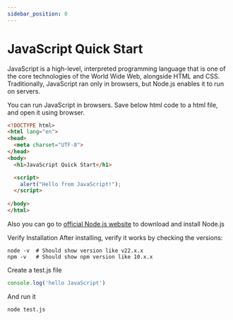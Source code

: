 ```yaml
---
sidebar_position: 0
---
```


# JavaScript Quick Start

JavaScript is a high-level, interpreted programming language that is one of the core technologies of the World Wide Web, alongside HTML and CSS. Traditionally, JavaScript ran only in browsers, but Node.js enables it to run on servers.

You can run JavaScript in browsers. Save below html code to a html file, and open it using browser.

```html
<!DOCTYPE html>
<html lang="en">
<head>
  <meta charset="UTF-8">
</head>
<body>
  <h1>JavaScript Quick Start</h1>

  <script>
    alert("Hello from JavaScript!");
  </script>
  
</body>
</html>
```

Also you can go to [official Node.js website](https://nodejs.org/) to download and install Node.js

Verify Installation
After installing, verify it works by checking the versions:

```
node -v  # Should show version like v22.x.x
npm -v   # Should show npm version like 10.x.x
```


Create a test.js file 

```js
console.log('hello JavaScript')
```

And run it 

```
node test.js
```